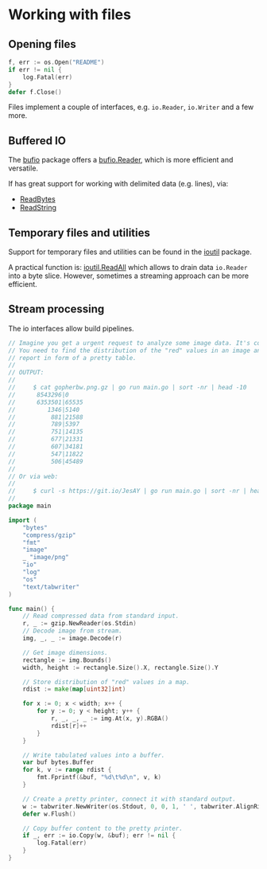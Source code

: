 # Working with files

## Opening files

```go
f, err := os.Open("README")
if err != nil {
    log.Fatal(err)
}
defer f.Close()
```

Files implement a couple of interfaces, e.g. `io.Reader`, `io.Writer` and a few more.

## Buffered IO

The [bufio](https://golang.org/pkg/bufio/) package offers a
[bufio.Reader](https://golang.org/pkg/bufio/#Reader), which is more efficient
and versatile.

If has great support for working with delimited data (e.g. lines), via:

* [ReadBytes](https://golang.org/pkg/bufio/#Reader.ReadBytes)
* [ReadString](https://golang.org/pkg/bufio/#Reader.ReadString)

## Temporary files and utilities

Support for temporary files and utilities can be found in the
[ioutil](https://golang.org/pkg/io/ioutil/) package.

A practical function is:
[ioutil.ReadAll](https://golang.org/pkg/io/ioutil/#ReadAll) which allows to
drain data `io.Reader` into a byte slice. However, sometimes a streaming approach can be more efficient.

## Stream processing

The io interfaces allow build pipelines.

```go
// Imagine you get a urgent request to analyze some image data. It's compressed.
// You need to find the distribution of the "red" values in an image and create a
// report in form of a pretty table.
//
// OUTPUT:
//
//     $ cat gopherbw.png.gz | go run main.go | sort -nr | head -10
//      8543296|0
//      6353501|65535
//         1346|5140
//          881|21588
//          789|5397
//          751|14135
//          677|21331
//          607|34181
//          547|11822
//          506|45489
//
// Or via web:
//
//     $ curl -s https://git.io/JesAY | go run main.go | sort -nr | head -10
//
package main

import (
	"bytes"
	"compress/gzip"
	"fmt"
	"image"
	_ "image/png"
	"io"
	"log"
	"os"
	"text/tabwriter"
)

func main() {
	// Read compressed data from standard input.
	r, _ := gzip.NewReader(os.Stdin)
	// Decode image from stream.
	img, _, _ := image.Decode(r)

	// Get image dimensions.
	rectangle := img.Bounds()
	width, height := rectangle.Size().X, rectangle.Size().Y

	// Store distribution of "red" values in a map.
	rdist := make(map[uint32]int)

	for x := 0; x < width; x++ {
		for y := 0; y < height; y++ {
			r, _, _, _ := img.At(x, y).RGBA()
			rdist[r]++
		}
	}

	// Write tabulated values into a buffer.
	var buf bytes.Buffer
	for k, v := range rdist {
		fmt.Fprintf(&buf, "%d\t%d\n", v, k)
	}

	// Create a pretty printer, connect it with standard output.
	w := tabwriter.NewWriter(os.Stdout, 0, 0, 1, ' ', tabwriter.AlignRight|tabwriter.Debug)
	defer w.Flush()

	// Copy buffer content to the pretty printer.
	if _, err := io.Copy(w, &buf); err != nil {
		log.Fatal(err)
	}
}
```

